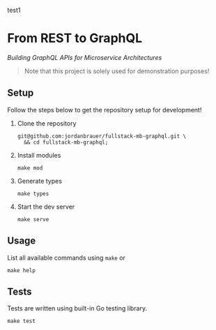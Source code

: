 test1
# From REST to GraphQL

_Building GraphQL APIs for Microservice Architectures_

> Note that this project is solely used for demonstration purposes!


## Setup

Follow the steps below to get the repository setup for development!

1. Clone the repository
    ```shell
    git@github.com:jordanbrauer/fullstack-mb-graphql.git \
      && cd fullstack-mb-graphql;
    ```
1. Install modules
    ```shell
    make mod
    ```
1. Generate types
    ```shell
    make types
    ```
1. Start the dev server
    ```shell
    make serve
    ```

## Usage

List all available commands using `make` or

```shell
make help
```

## Tests

Tests are written using built-in Go testing library.

```
make test
```
